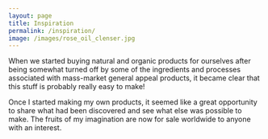 ```yaml
---
layout: page
title: Inspiration
permalink: /inspiration/
image: /images/rose_oil_clenser.jpg
---
```

When we started buying natural and organic products for ourselves after being somewhat
turned off by some of the ingredients and processes associated with mass-market
general appeal products, it became clear that this stuff is probably really easy to make!

Once I started making my own products, it seemed like a great opportunity to share
what had been discovered and see what else was possible to make. The fruits of my
imagination are now for sale worldwide to anyone with an interest.
